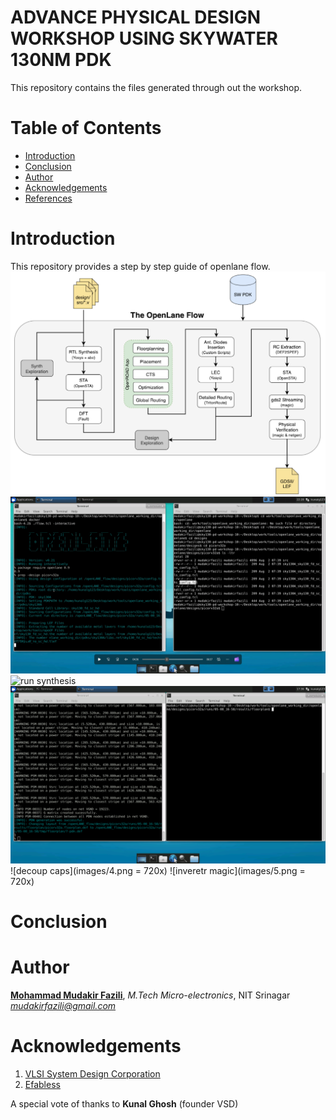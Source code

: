 # ADVANCE PHYSICAL DESIGN WORKSHOP USING SKYWATER 130NM PDK

This repository contains the files generated through out the workshop. 

# Table of Contents
- [Introduction](#introduction)
- [Conclusion](#conclusion)
- [Author](#author)
- [Acknowledgements](#acknowledgements)
- [References](#references)

# Introduction

This repository provides a step by step guide of openlane flow.
![flow](images/0.png)
![starting openlane](images/1.png)
![run synthesis](images/2.png)
![run floorplan](images/3.png)
![decoup caps](images/4.png = 720x)
![inveretr magic](images/5.png = 720x)

# Conclusion



# Author
[**Mohammad Mudakir Fazili**](https://www.linkedin.com/in/mudakirfazili14/), *M.Tech Micro-electronics*, NIT Srinagar                                                                                           
*mudakirfazili@gmail.com*

# Acknowledgements
1. [VLSI System Design Corporation](https://www.vlsisystemdesign.com/)
2. [Efabless](https://efabless.com)

A special vote of thanks to **Kunal Ghosh** (founder VSD)
